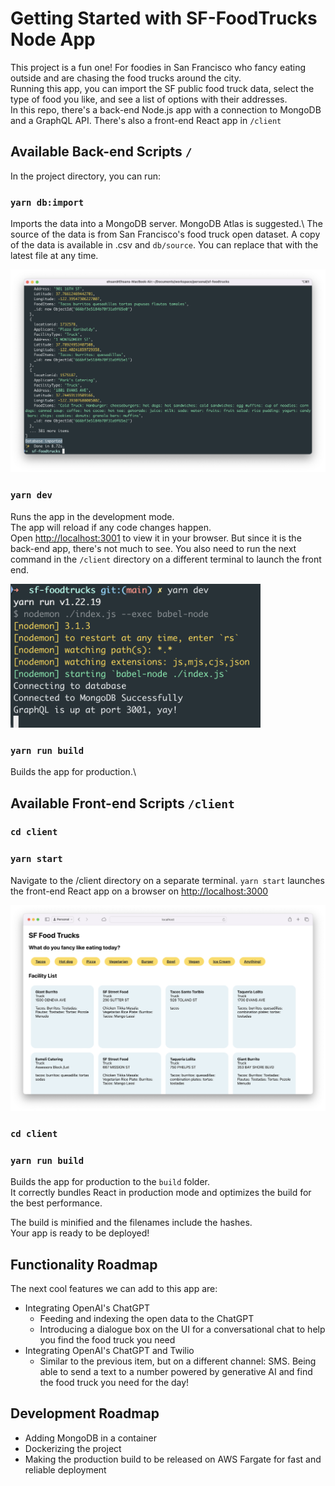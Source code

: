 # Getting Started with SF-FoodTrucks Node App

This project is a fun one! For foodies in San Francisco who fancy eating outside and are chasing the food trucks around the city.\
Running this app, you can import the SF public food truck data, select the type of food you like, and see a list of options with their addresses.\
In this repo, there's a back-end Node.js app with a connection to MongoDB and a GraphQL API. There's also a front-end React app in `/client`

## Available Back-end Scripts `/`

In the project directory, you can run:

### `yarn db:import`

Imports the data into a MongoDB server. MongoDB Atlas is suggested.\ 
The source of the data is from San Francisco's food truck open dataset. A copy of the data is available in .csv and `db/source`. You can replace that with the latest file at any time.

![sf-foodtrucks-dbimport](https://raw.githubusercontent.com/ehsankhakbaz/sf-foodtrucks/main/assets/sf-foodtrucks-dbimport.png)

### `yarn dev`
Runs the app in the development mode.\
The app will reload if any code changes happen.\
Open [http://localhost:3001](http://localhost:3001) to view it in your browser. But since it is the back-end app, there's not much to see. You also need to run the next command in the `/client` directory on a different terminal to launch the front end.

<img src="https://raw.githubusercontent.com/ehsankhakbaz/sf-foodtrucks/main/assets/sf-foodtrucks-start.png" width="400" alt="sf-foodtrucks-start">

### `yarn run build`

Builds the app for production.\


## Available Front-end Scripts `/client`

### `cd client`
### `yarn start`

Navigate to the /client directory on a separate terminal.
`yarn start` launches the front-end React app on a browser on [http://localhost:3000](http://localhost:3000)

![sf-foodtrucks-front](https://raw.githubusercontent.com/ehsankhakbaz/sf-foodtrucks/main/assets/sf-foodtrucks-front.png)

### `cd client`
### `yarn run build`

Builds the app for production to the `build` folder.\
It correctly bundles React in production mode and optimizes the build for the best performance.

The build is minified and the filenames include the hashes.\
Your app is ready to be deployed!


## Functionality Roadmap

The next cool features we can add to this app are:
- Integrating OpenAI's ChatGPT 
    - Feeding and indexing the open data to the ChatGPT 
    - Introducing a dialogue box on the UI for a conversational chat to help you find the food truck you need
- Integrating OpenAI's ChatGPT and Twilio
    - Similar to the previous item, but on a different channel: SMS. Being able to send a text to a number powered by generative AI and find the food truck you need for the day!

## Development Roadmap

- Adding MongoDB in a container
- Dockerizing the project
- Making the production build to be released on AWS Fargate for fast and reliable deployment
